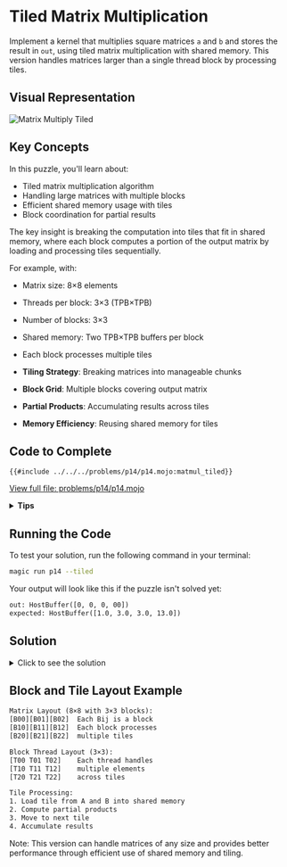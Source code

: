 # Tiled Matrix Multiplication

Implement a kernel that multiplies square matrices `a` and `b` and stores the result in `out`, using tiled matrix multiplication with shared memory. This version handles matrices larger than a single thread block by processing tiles.

## Visual Representation

![Matrix Multiply Tiled](https://raw.githubusercontent.com/srush/GPU-Puzzles/main/GPU_puzzlers_files/GPU_puzzlers_67_1.svg)

## Key Concepts

In this puzzle, you'll learn about:

- Tiled matrix multiplication algorithm
- Handling large matrices with multiple blocks
- Efficient shared memory usage with tiles
- Block coordination for partial results

The key insight is breaking the computation into tiles that fit in shared memory, where each block computes a portion of the output matrix by loading and processing tiles sequentially.

For example, with:

- Matrix size: 8×8 elements
- Threads per block: 3×3 (TPB×TPB)
- Number of blocks: 3×3
- Shared memory: Two TPB×TPB buffers per block
- Each block processes multiple tiles

- **Tiling Strategy**: Breaking matrices into manageable chunks
- **Block Grid**: Multiple blocks covering output matrix
- **Partial Products**: Accumulating results across tiles
- **Memory Efficiency**: Reusing shared memory for tiles

## Code to Complete

```mojo
{{#include ../../../problems/p14/p14.mojo:matmul_tiled}}
```
<a href="../../../problems/p14/p14.mojo" class="filename">View full file: problems/p14/p14.mojo</a>

<details>
<summary><strong>Tips</strong></summary>

<div class="solution-tips">

1. Calculate tile indices and sizes:
   - Elements per `block = (size + BLOCKS_PER_GRID - 1) // BLOCKS_PER_GRID`
   - Tile coordinates = `block_idx * elements_per_block + thread_idx`

2. For each tile:
   - Clear shared memory
   - Load tile from matrix A: `a[tile_i * size + (tile * TPB + local_j)]`
   - Load tile from matrix B: `b[(tile * TPB + local_i) + tile_j * size]`
   - Synchronize with `barrier()`
   - Compute partial dot products for this tile
   - Synchronize before next tile

3. Remember:
   - Handle boundary conditions for all dimensions
   - Accumulate results across tiles
   - Use `barrier()` between tile operations
   - Check indices against matrix size
</div>
</details>

## Running the Code

To test your solution, run the following command in your terminal:

```bash
magic run p14 --tiled
```

Your output will look like this if the puzzle isn't solved yet:
```txt
out: HostBuffer([0, 0, 0, 00])
expected: HostBuffer([1.0, 3.0, 3.0, 13.0])
```

## Solution

<details>
<summary>Click to see the solution</summary>

```mojo
{{#include ../../../solutions/p14/p14.mojo:matmul_tiled_solution}}
```

<div class="solution-explanation">

This solution:
- Calculates elements per block for tiling
- Determines tile coordinates for each thread
- For each tile:
  - Clears shared memory buffers
  - Loads tile portions from matrices A and B
  - Synchronizes threads after loading
  - Computes partial dot products
  - Accumulates results across tiles
- Handles boundary conditions:
  - Partial tiles at matrix edges
  - Thread indices beyond matrix size
  - Tile size adjustments
</div>
</details>

## Block and Tile Layout Example

```txt
Matrix Layout (8×8 with 3×3 blocks):
[B00][B01][B02]  Each Bij is a block
[B10][B11][B12]  Each block processes
[B20][B21][B22]  multiple tiles

Block Thread Layout (3×3):
[T00 T01 T02]    Each thread handles
[T10 T11 T12]    multiple elements
[T20 T21 T22]    across tiles

Tile Processing:
1. Load tile from A and B into shared memory
2. Compute partial products
3. Move to next tile
4. Accumulate results
```

Note: This version can handle matrices of any size and provides better performance through efficient use of shared memory and tiling.
